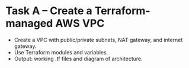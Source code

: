 # Task A – Create a Terraform-managed AWS VPC
- Create a VPC with public/private subnets, NAT gateway, and internet
gateway.
- Use Terraform modules and variables.
- Output: working .tf files and diagram of architecture.
